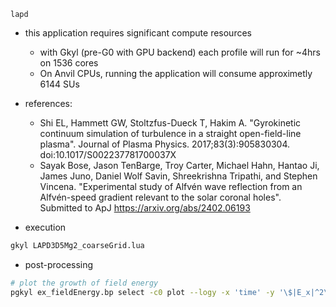 `lapd`

- this application requires significant compute resources
  - with Gkyl (pre-G0 with GPU backend) each profile will run for ~4hrs on 1536 cores
  - On Anvil CPUs, running the application will consume approximetly 6144 SUs
- references:
  - Shi EL, Hammett GW, Stoltzfus-Dueck T, Hakim A. "Gyrokinetic continuum simulation of turbulence in a straight open-field-line plasma". Journal of Plasma Physics. 2017;83(3):905830304. doi:10.1017/S002237781700037X
  - Sayak Bose, Jason TenBarge, Troy Carter, Michael Hahn, Hantao Ji, James Juno, Daniel Wolf Savin, Shreekrishna Tripathi, and Stephen Vincena. "Experimental study of Alfvén wave reflection from an Alfvén-speed gradient relevant to the solar coronal holes". Submitted to ApJ https://arxiv.org/abs/2402.06193

- execution

```bash
gkyl LAPD3D5Mg2_coarseGrid.lua
```

- post-processing

```bash
# plot the growth of field energy
pgkyl ex_fieldEnergy.bp select -c0 plot --logy -x 'time' -y '\$|E_x|^2\$' --save
```
